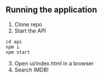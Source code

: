 ## Running the application

1. Clone repo
2. Start the API

```
cd api
npm i
npm start
```

3. Open ui/index.html in a browser
4. Search IMDB!

